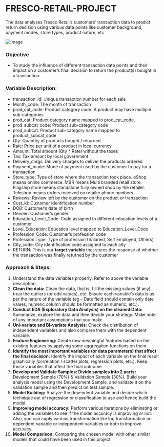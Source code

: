 # FRESCO-RETAIL-PROJECT
The data analyses Fresco Retail’s customers’ transaction data to predict return decision using  various data points like customer background, payment modes, store types, product nature, etc

![image](https://user-images.githubusercontent.com/86415241/135744129-b614a97f-fbbf-4d41-8e16-4dd17e1d1851.png)


### Objective
- To study the influence of different transaction data points and their impact on a customer’s final decision to return the 
  product(s) bought in a transaction.
  
### Variable Description:
- transaction_id: Unique transaction number for each sale
- Month_code: The month of transaction 
- prod_cat_code: Product category code. A product may have multiple sub-categories
- prod_cat: Product category name mapped to prod_cat_code. 
- prod_subcat_code: Product sub-category code
- prod_subcat: Product sub-category name mapped to product_subcat_code
- Qty: Quantity of products bought / returned
- Rate: Price per unit of a product in local currency 
- Amount: Total amount (Qty * Rate) without the taxes
- Tax: Tax amount by local government
- Delivery_chrgs: Delivery charges to deliver the products ordered
- Payment_mode: Mode of payment used by the customer to pay for a transaction 
- Store_type: Type of store where the transaction took place. eShop means online commerce. MBR means Multi 
  branded retail store. Flagship store means standalone fully owned shop by the retailer. Teleshop means orders 
  received on retailer phone numbers. 
- Reviews: Review left by the customer on the product or transaction
- Cust_id: Customer identification number
- DOB: Customer’s date of birth 
- Gender: Customer’s gender
- Education_Level_Code: Code assigned to different education levels of a customer 
- Level_Education: Education level mapped to Education_Level_Code
- Profession_Code: Customer’s profession code
- Profession Type: Type of profession (Salaried, Self Employed, Others) 
- City_code: City identification code assigned to each city 
- RETURN: This is our **target variable** that stores the response of whether the transaction was finally returned by the 
  customer

### Approach & Steps:
1. Understand the data variables properly. Refer to above the variable description. 
2. **Clean the data:** Clean the data, that is, fill the missing values (if any), treat the outliers (or odd values), 
etc. Ensure each variable’s data is as per the nature of the variable (eg – Date field should contain only 
date values, numeric column should be formatted as numeric, etc.). 
3. **Conduct EDA (Exploratory Data Analysis) on the cleaned Data:** Summarize, explore the data and then 
decide your strategy. Make note of any important assumptions that you make.
4. **Uni-variate and Bi-variate Analysis:** Check the distribution of independent variables and also compare 
them with the dependent variable. 
5. **Feature Engineering:** Create new meaningful features based on the existing features by applying some 
aggregation functions on them. 
6. **Identify the most important variables (or data parameters) that affect the final decision:** Identify the
impact of each variable on the final result graphically (correlation / scatter plots, regression plots, etc.). 
Keep those variables that affect the final outcome. 
7. **Develop and Validate Samples: Divide samples into 2 parts:** Development Sample (70%) & Validation
Sample (30%). Build your analysis model using the Development Sample, and validate it on the 
validation sample and then predict on test sample.
8. **Model Building:** Analyze the dependent variable and decide which technique out of regression or 
classification to use and hence build the model.
9. **Improving model accuracy:** Perform various iterations by eliminating or adding the variables to see if 
the model accuracy is improving or not. Also, you can apply various transformation like log 
transformation on dependent variable or independent variables or both to improve accuracy. 
10. **Model Comparison:** Comparing the chosen model with other similar models that could have been 
used in this project













